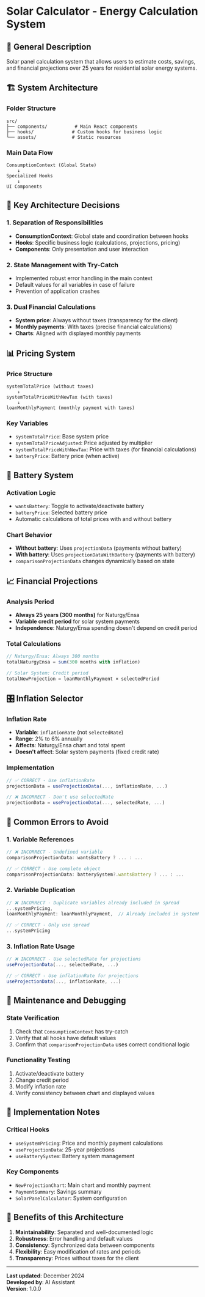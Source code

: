 # Solar Calculator - Energy Calculation System

## 🎯 General Description

Solar panel calculation system that allows users to estimate costs, savings, and financial projections over 25 years for residential solar energy systems.

## 🏗️ System Architecture

### Folder Structure
```
src/
├── components/          # Main React components
├── hooks/              # Custom hooks for business logic
└── assets/             # Static resources
```

### Main Data Flow
```
ConsumptionContext (Global State)
    ↓
Specialized Hooks
    ↓
UI Components
```

## 🔑 Key Architecture Decisions

### 1. Separation of Responsibilities
- **ConsumptionContext**: Global state and coordination between hooks
- **Hooks**: Specific business logic (calculations, projections, pricing)
- **Components**: Only presentation and user interaction

### 2. State Management with Try-Catch
- Implemented robust error handling in the main context
- Default values for all variables in case of failure
- Prevention of application crashes

### 3. Dual Financial Calculations
- **System price**: Always without taxes (transparency for the client)
- **Monthly payments**: With taxes (precise financial calculations)
- **Charts**: Aligned with displayed monthly payments

## 📊 Pricing System

### Price Structure
```
systemTotalPrice (without taxes)
    ↓
systemTotalPriceWithNewTax (with taxes)
    ↓
loanMonthlyPayment (monthly payment with taxes)
```

### Key Variables
- `systemTotalPrice`: Base system price
- `systemTotalPriceAdjusted`: Price adjusted by multiplier
- `systemTotalPriceWithNewTax`: Price with taxes (for financial calculations)
- `batteryPrice`: Battery price (when active)

## 🔋 Battery System

### Activation Logic
- `wantsBattery`: Toggle to activate/deactivate battery
- `batteryPrice`: Selected battery price
- Automatic calculations of total prices with and without battery

### Chart Behavior
- **Without battery**: Uses `projectionData` (payments without battery)
- **With battery**: Uses `projectionDataWithBattery` (payments with battery)
- `comparisonProjectionData` changes dynamically based on state

## 📈 Financial Projections

### Analysis Period
- **Always 25 years (300 months)** for Naturgy/Ensa
- **Variable credit period** for solar system payments
- **Independence**: Naturgy/Ensa spending doesn't depend on credit period

### Total Calculations
```javascript
// Naturgy/Ensa: Always 300 months
totalNaturgyEnsa = sum(300 months with inflation)

// Solar System: Credit period
totalNewProjection = loanMonthlyPayment × selectedPeriod
```

## 🎛️ Inflation Selector

### Inflation Rate
- **Variable**: `inflationRate` (not `selectedRate`)
- **Range**: 2% to 6% annually
- **Affects**: Naturgy/Ensa chart and total spent
- **Doesn't affect**: Solar system payments (fixed credit rate)

### Implementation
```javascript
// ✅ CORRECT - Use inflationRate
projectionData = useProjectionData(..., inflationRate, ...)

// ❌ INCORRECT - Don't use selectedRate
projectionData = useProjectionData(..., selectedRate, ...)
```

## 🚨 Common Errors to Avoid

### 1. Variable References
```javascript
// ❌ INCORRECT - Undefined variable
comparisonProjectionData: wantsBattery ? ... : ...

// ✅ CORRECT - Use complete object
comparisonProjectionData: batterySystem?.wantsBattery ? ... : ...
```

### 2. Variable Duplication
```javascript
// ❌ INCORRECT - Duplicate variables already included in spread
...systemPricing,
loanMonthlyPayment: loanMonthlyPayment,  // Already included in systemPricing

// ✅ CORRECT - Only use spread
...systemPricing
```

### 3. Inflation Rate Usage
```javascript
// ❌ INCORRECT - Use selectedRate for projections
useProjectionData(..., selectedRate, ...)

// ✅ CORRECT - Use inflationRate for projections
useProjectionData(..., inflationRate, ...)
```

## 🔧 Maintenance and Debugging

### State Verification
1. Check that `ConsumptionContext` has try-catch
2. Verify that all hooks have default values
3. Confirm that `comparisonProjectionData` uses correct conditional logic

### Functionality Testing
1. Activate/deactivate battery
2. Change credit period
3. Modify inflation rate
4. Verify consistency between chart and displayed values

## 📝 Implementation Notes

### Critical Hooks
- `useSystemPricing`: Price and monthly payment calculations
- `useProjectionData`: 25-year projections
- `useBatterySystem`: Battery system management

### Key Components
- `NewProjectionChart`: Main chart and monthly payment
- `PaymentSummary`: Savings summary
- `SolarPanelCalculator`: System configuration

## 🎉 Benefits of this Architecture

1. **Maintainability**: Separated and well-documented logic
2. **Robustness**: Error handling and default values
3. **Consistency**: Synchronized data between components
4. **Flexibility**: Easy modification of rates and periods
5. **Transparency**: Prices without taxes for the client

---

**Last updated**: December 2024  
**Developed by**: AI Assistant  
**Version**: 1.0.0
